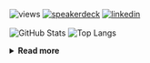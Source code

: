 ![views](https://komarev.com/ghpvc/?username=chck&color=blueviolet)
[![speakerdeck](https://img.shields.io/badge/Speaker_Deck-chck-8a2be2?style=flat-square&logo=speaker-deck)](https://speakerdeck.com/chck)
[![linkedin](https://img.shields.io/badge/LinkedIn-chck-8a2be2?style=flat-square&logo=linkedin)](https://www.linkedin.com/in/chck/)

<p align="left"> 
  <img alt="GitHub Stats" align="center" height="150" src="https://github-readme-stats-nine-umber-51.vercel.app/api?username=chck&count_private=true&show_icons=true&hide_title=true&theme=buefy" />
  <img alt="Top Langs" align="center" height="150" src="https://github-readme-stats-nine-umber-51.vercel.app/api/top-langs/?username=chck&layout=compact&count_private=true&show_icons=true&hide_title=true&theme=buefy" />
</p>

<details>
  <summary><b>Read more</b></summary>
  <br>

  <!--START_SECTION:waka-->
**🐱 My GitHub Data** 

> 📦 82.6 kB Used in GitHub's Storage 
 > 
> 🏆 454 Contributions in the Year 2024
 > 
> 💼 Opted to Hire
 > 
> 📜 133 Public Repositories 
 > 
> 🔑 22 Private Repositories 
 > 
**I'm a Night 🦉** 

```text
🌞 Morning                860 commits         ███░░░░░░░░░░░░░░░░░░░░░░   13.13 % 
🌆 Daytime                2092 commits        ████████░░░░░░░░░░░░░░░░░   31.94 % 
🌃 Evening                1918 commits        ███████░░░░░░░░░░░░░░░░░░   29.28 % 
🌙 Night                  1680 commits        ██████░░░░░░░░░░░░░░░░░░░   25.65 % 
```
📅 **I'm Most Productive on Thursday** 

```text
Monday                   1289 commits        █████░░░░░░░░░░░░░░░░░░░░   19.68 % 
Tuesday                  1008 commits        ████░░░░░░░░░░░░░░░░░░░░░   15.39 % 
Wednesday                1088 commits        ████░░░░░░░░░░░░░░░░░░░░░   16.61 % 
Thursday                 1561 commits        ██████░░░░░░░░░░░░░░░░░░░   23.83 % 
Friday                   662 commits         ███░░░░░░░░░░░░░░░░░░░░░░   10.11 % 
Saturday                 382 commits         █░░░░░░░░░░░░░░░░░░░░░░░░   05.83 % 
Sunday                   560 commits         ██░░░░░░░░░░░░░░░░░░░░░░░   08.55 % 
```


📊 **This Week I Spent My Time On** 

```text
💬 Programming Languages: 
Other                    41 mins             ███████████████████░░░░░░   77.46 % 
YAML                     6 mins              ███░░░░░░░░░░░░░░░░░░░░░░   11.19 % 
Docker                   5 mins              ███░░░░░░░░░░░░░░░░░░░░░░   10.88 % 
Git                      0 secs              ░░░░░░░░░░░░░░░░░░░░░░░░░   00.46 % 

🔥 Editors: 
Chrome                   41 mins             ███████████████████░░░░░░   77.46 % 
Neovim                   12 mins             ██████░░░░░░░░░░░░░░░░░░░   22.54 % 
```

**I Mostly Code in Python** 

```text
Python                   45 repos            █████████░░░░░░░░░░░░░░░░   34.88 % 
Jupyter Notebook         19 repos            ████░░░░░░░░░░░░░░░░░░░░░   14.73 % 
Rust                     7 repos             █░░░░░░░░░░░░░░░░░░░░░░░░   05.43 % 
TypeScript               4 repos             █░░░░░░░░░░░░░░░░░░░░░░░░   03.10 % 
Astro                    1 repo              ░░░░░░░░░░░░░░░░░░░░░░░░░   00.78 % 
```



**Timeline**

![Lines of Code chart](https://raw.githubusercontent.com/chck/chck/main/assets/bar_graph.png)


 Last Updated on 2024-07-17 01:39 UTC
<!--END_SECTION:waka-->
</details>

